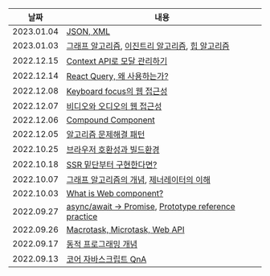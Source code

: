 | 날짜       | 내용                                                                                                                                                                                                                                                   |
| ---------- | ------------------------------------------------------------------------------------------------------------------------------------------------------------------------------------------------------------------------------------------------------ |
|2023.01.04|[JSON, XML](https://bush-quarter-3e6.notion.site/JSON-XML-fbd7fd42a46c4696b0b587865ed14c38)|
|2023.01.03|[그래프 알고리즘](https://bush-quarter-3e6.notion.site/85ed1971e16f4e36b2495ed06205f3c1), [이진트리 알고리즘](https://bush-quarter-3e6.notion.site/15994cdf8e6f4b748f0e223ef0a8e6ed), [힙 알고리즘](https://bush-quarter-3e6.notion.site/6b2b0775d3214a76b48075e30087cd43)|
|2022.12.15|[Context API로 모달 관리하기](https://bush-quarter-3e6.notion.site/Context-API-4948a713c7db446abdc7929c8a24be03)|
|2022.12.14|[React Query, 왜 사용하는가?](https://bush-quarter-3e6.notion.site/React-Query-95f7abb5032848b0bbcea1d36e3eb807)|
| 2022.12.08 | [Keyboard focus의 웹 접근성](https://bush-quarter-3e6.notion.site/Keyboard-focus-78ed316b285b46e187614ec9c868bd60)                                                                                                                                     |
| 2022.12.07 | [비디오와 오디오의 웹 접근성](https://bush-quarter-3e6.notion.site/331c4988490d40c8a23911b229c31b2d)                                                                                                                                                   |
| 2022.12.06 | [Compound Component](https://bush-quarter-3e6.notion.site/Compound-Component-330324a24da8402fa1969a576014b4e2)                                                                                                                                                            |
| 2022.12.05 | [알고리즘 문제해결 패턴](https://bush-quarter-3e6.notion.site/04fb588f6b72476ca162f75764e9cd86)                                                                                                                                                        |
| 2022.10.25 | [브라우저 호환성과 빌드환경](https://bush-quarter-3e6.notion.site/06ef8f697bf3466bb8a49a8f049bfc4d)                                                                                                                                                    |
| 2022.10.18 | [SSR 밑단부터 구현한다면?](https://bush-quarter-3e6.notion.site/SSR-from-Scratch-6d0cb8dde9d54e889179fb7186fffb3f)                                                                                                                                     |
| 2022.10.07 | [그래프 알고리즘의 개념](https://bush-quarter-3e6.notion.site/Graph-8b9394f5300c4dec8f0536e02c80fa79), [제너레이터의 이해](https://bush-quarter-3e6.notion.site/Generator-1db07275756d431aba476094976e10b2)                                            |
| 2022.10.03 | [What is Web component?](https://bush-quarter-3e6.notion.site/What-is-Web-component-1bc45c6967074e26aa15eab55078cae8)                                                                                                                                  |
| 2022.09.27 | [async/await → Promise](https://bush-quarter-3e6.notion.site/async-await-Promise-89e1ea01fad147148608131e52fe9903), [Prototype reference practice](https://bush-quarter-3e6.notion.site/Prototype-reference-practice-e01118e37ebf40e799d1b0d7dfbea279) |
| 2022.09.26 | [Macrotask, Microtask, Web API](https://bush-quarter-3e6.notion.site/Macrotask-Microtask-Web-API-36b2a35278234aeca2099dd0dd1e9c2b)                                                                                                                     |
| 2022.09.17 | [동적 프로그래밍 개념](https://bush-quarter-3e6.notion.site/6f268721e16847b6bb588cccc59306a7)                                                                                                                                                          |
| 2022.09.13 | [코어 자바스크립트 QnA](https://bush-quarter-3e6.notion.site/QnA-ae74a394c93841c5b440608b97d12fc4)                                                                                                                                                     |
